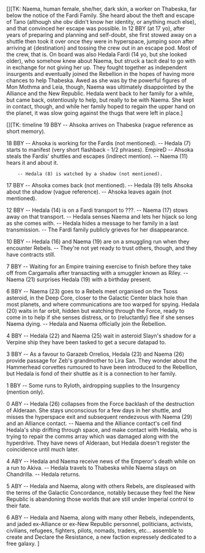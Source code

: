 [][TK: Naema, human female, she/her, dark skin, a worker on Thabeska, far below
the notice of the Fardi Family. She heard about the theft and escape of Tano
(although she obv didn't know her identity, or anything much else), and that
convinced her escape was possible. In 12 BBY (at 17 yo), after years of
preparing and planning and self-doubt, she first stowed away on a shuttle then
took it over once they were in hyperspace, jumping soon after arriving at
{destination} and tossing the crew out in an escape pod. Most of the crew, that
is. On board was also Hedala Fardi (14 yo, but she looked older), who somehow
knew about Naema, but struck a tacit deal to go with in exchange for not giving
her up. They fought together as independent insurgents and eventually joined
the Rebellion in the hopes of having more chances to help Thabeska. Awed as she
was by the powerful figures of Mon Mothma and Leia, though, Naema was
ultimately disappointed by the Alliance and the New Republic. Hedala went back
to her family for a while, but came back, ostentiously to help, but really to
be with Naema. She kept in contact, though, and while her family hoped to
regain the upper hand on the planet, it was slow going against the thugs that
were left in place.]

[][TK: timeline
19 BBY  -- Ahsoka arrives on Thabeska (vague reference as short memory).

18 BBY  -- Ahsoka is working for the Fardis (not mentioned).
        -- Hedala (7) starts to manifest (very short flashback - 1/2 phrases).
EmpireD -- Ahsoka steals the Fardis' shuttles and escapes (indirect mention).
        -- Naema (11) hears it and about it.

        -- Hedala (8) is watched by a shadow (not mentioned).

17 BBY  -- Ahsoka comes back (not mentioned).
        -- Hedala (9) tells Ahsoka about the shadow (vague reference).
        -- Ahsoka leaves again (not mentioned).

12 BBY  -- Hedala (14) is on a Fardi transport to ???.
        -- Naema (17) stows away on that transport.
        -- Hedala senses Naema and lets her hijack so long as she comes with.
        -- Hedala hides a message to her family in a last transmission.
        -- The Fardi family publicly grieves for her disappearance.

10 BBY  -- Hedala (16) and Naema (19) are on a smuggling run when they encounter Rebels.
        -- They're not yet ready to trust others, though, and they have contracts still.

 7 BBY  -- Waiting for an Empire training exercise to finish before they take off from
           Cargamalis after transacting with a smuggler known as Riley.
        -- Naema (21) surprises Hedala (19) with a birthday present.

 6 BBY  -- Naema (23) goes to a Rebels meet organised on the Tsoss asteroid, in the
           Deep Core, closer to the Galactic Center black hole than most planets,
           and where communications are too warped for spying. Hedala (20) waits in
           far orbit, hidden but watching through the Force, ready to come in to
           help if she senses distress, or to (reluctantly) flee if she senses
           Naema dying.
        -- Hedala and Naema officially join the Rebellion.

 4 BBY  -- Hedala (22) and Naema (25) wait in asteroid Slayn's shadow for a Verpine
           ship they have been tasked to get a secure datapad to.

 3 BBY  -- As a favour to Garazeb Orrelios, Hedala (23) and Naema (26) provide
           passage for Zeb's grandmother to Lira San. They wonder about the Hammerhead
           corvettes rumoured to have been introduced to the Rebellion, but Hedala
           is fond of their shuttle as it is a connection to her family.

 1 BBY  -- Some runs to Ryloth, airdropping supplies to the Insurgency (mention only).

 0 ABY  -- Hedala (26) collapses from the Force backlash of the destruction of Alderaan.
           She stays unconscious for a few days in her shuttle, and misses the hyperspace
           exit and subsequent rendezvous with Naema (29) and an Alliance contact.
        -- Naema and the Alliance contact's cell find Hedala's ship drifting through
           space, and make contact with Hedala, who is trying to repair the comms array
           which was damaged along with the hyperdrive. They have news of Alderaan, but
           Hedala doesn't register the coincidence until much later.

 4 ABY  -- Hedala and Naema receive news of the Emperor's death while on a run to Akiva.
        -- Hedala travels to Thabeska while Naema stays on Chandrilla.
        -- Hedala returns.

 5 ABY  -- Hedala and Naema, along with others Rebels, are displeased with the terms of
           the Galactic Concordance, notably because they feel the New Republic is
           abandoning those worlds that are still under Imperial control to their fate.

 6 ABY  -- Hedala and Naema, along with many other Rebels, independents, and jaded
           ex-Alliance or ex-New Republic personnel, politicians, activists, civilians,
           refugees, fighters, pilots, nomads, traders, etc... assemble to create and
           Declare the Resistance, a new faction expressely dedicated to a free galaxy.
]
